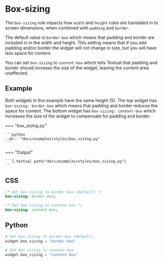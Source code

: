 # Box-sizing

The `box-sizing` rule impacts how `width` and `height` rules are translated in to screen dimensions, when combined with `padding` and `border`.

The default value is `border-box` which means that padding and border are included in in the width and height. This setting means that if you add padding and/or border the widget will not change in size, but you will have less space for content.

You can set `box-sizing` to `content-box` which tells Textual that padding and border should increase the size of the widget, leaving the content area unaffected.

## Example

Both widgets in this example have the same height (5). The top widget has `box-sizing: border-box` which means that padding and border reduces the space for content. The bottom widget has `box-sizing: content-box` which increases the size of the widget to compensate for padding and border.

=== "box_sizing.py"

    ```python
    --8<-- "docs/examples/styles/box_sizing.py"
    ```

=== "Output"

    ```{.textual path="docs/examples/styles/box_sizing.py"}
    ```

## CSS

```sass
/* Set box sizing to border-box (default) */
box-sizing: border-box;

/* Set box sizing to content-box */
box-sizing: content-box;
```

## Python

```python
# Set box sizing to border-box (default)
widget.box_sizing = "border-box"

# Set box sizing to content-box
widget.box_sizing = "content-box"
```
